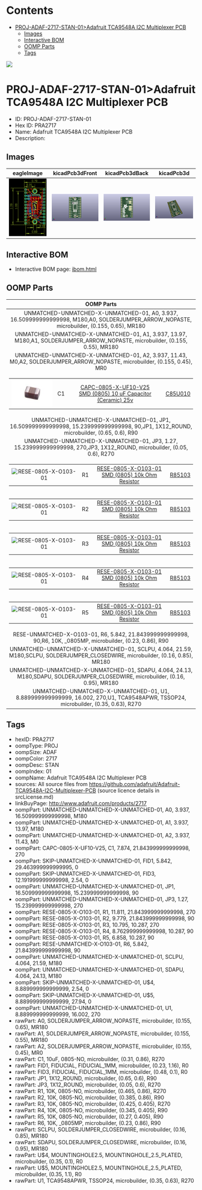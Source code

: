 



Contents
========

* [PROJ-ADAF-2717-STAN-01>Adafruit TCA9548A I2C Multiplexer PCB](#proj-adaf-2717-stan-01adafruit-tca9548a-i2c-multiplexer-pcb)
	* [Images](#images)
	* [Interactive BOM](#interactive-bom)
	* [OOMP Parts](#oomp-parts)
	* [Tags](#tags)
  
![][im]
# PROJ-ADAF-2717-STAN-01>Adafruit TCA9548A I2C Multiplexer PCB

- ID: PROJ-ADAF-2717-STAN-01
- Hex ID: PRA2717
- Name: Adafruit TCA9548A I2C Multiplexer PCB
- Description: 

## Images
  
  

|eagleImage|kicadPcb3dFront|kicadPcb3dBack|kicadPcb3d|
| :---: | :---: | :---: | :---: |
|[![eagleImage](eagleImage_140.png)](eagleImage_600.png)|[![kicadPcb3dFront](kicadPcb3dFront_140.png)](kicadPcb3dFront_600.png)|[![kicadPcb3dBack](kicadPcb3dBack_140.png)](kicadPcb3dBack_600.png)|[![kicadPcb3d](kicadPcb3d_140.png)](kicadPcb3d_600.png)|

## Interactive BOM

- Interactive BOM page: [ibom.html](kicad/bom/ibom.html)

## OOMP Parts
  

|OOMP Parts|
| :---: |
|UNMATCHED-UNMATCHED-X-UNMATCHED-01, A0, 3.937, 16.509999999999998, M180,A0, SOLDERJUMPER_ARROW_NOPASTE, microbuilder, (0.155, 0.65), MR180|
|UNMATCHED-UNMATCHED-X-UNMATCHED-01, A1, 3.937, 13.97, M180,A1, SOLDERJUMPER_ARROW_NOPASTE, microbuilder, (0.155, 0.55), MR180|
|UNMATCHED-UNMATCHED-X-UNMATCHED-01, A2, 3.937, 11.43, M0,A2, SOLDERJUMPER_ARROW_NOPASTE, microbuilder, (0.155, 0.45), MR0|
|<table><tr><td>![CAPC-0805-X-UF10-V25](https://raw.githubusercontent.com/oomlout/oomlout_OOMP_parts/main/CAPC-0805-X-UF10-V25/image_140.jpg)</td><td> C1</td><td>[CAPC-0805-X-UF10-V25<br>SMD (0805) 10 uF Capacitor (Ceramic) 25v](https://github.com/oomlout/oomlout_OOMP_parts/tree/main/CAPC-0805-X-UF10-V25/)</td><td>[C85U010](https://github.com/oomlout/oomlout_OOMP_parts/tree/main/CAPC-0805-X-UF10-V25/)</td></tr></table>|
|UNMATCHED-UNMATCHED-X-UNMATCHED-01, JP1, 16.509999999999998, 15.239999999999998, 90,JP1, 1X12_ROUND, microbuilder, (0.65, 0.6), R90|
|UNMATCHED-UNMATCHED-X-UNMATCHED-01, JP3, 1.27, 15.239999999999998, 270,JP3, 1X12_ROUND, microbuilder, (0.05, 0.6), R270|
|<table><tr><td>![RESE-0805-X-O103-01](https://raw.githubusercontent.com/oomlout/oomlout_OOMP_parts/main/RESE-0805-X-O103-01/image_140.jpg)</td><td> R1</td><td>[RESE-0805-X-O103-01<br>SMD (0805) 10k Ohm Resistor](https://github.com/oomlout/oomlout_OOMP_parts/tree/main/RESE-0805-X-O103-01/)</td><td>[R85103](https://github.com/oomlout/oomlout_OOMP_parts/tree/main/RESE-0805-X-O103-01/)</td></tr></table>|
|<table><tr><td>![RESE-0805-X-O103-01](https://raw.githubusercontent.com/oomlout/oomlout_OOMP_parts/main/RESE-0805-X-O103-01/image_140.jpg)</td><td> R2</td><td>[RESE-0805-X-O103-01<br>SMD (0805) 10k Ohm Resistor](https://github.com/oomlout/oomlout_OOMP_parts/tree/main/RESE-0805-X-O103-01/)</td><td>[R85103](https://github.com/oomlout/oomlout_OOMP_parts/tree/main/RESE-0805-X-O103-01/)</td></tr></table>|
|<table><tr><td>![RESE-0805-X-O103-01](https://raw.githubusercontent.com/oomlout/oomlout_OOMP_parts/main/RESE-0805-X-O103-01/image_140.jpg)</td><td> R3</td><td>[RESE-0805-X-O103-01<br>SMD (0805) 10k Ohm Resistor](https://github.com/oomlout/oomlout_OOMP_parts/tree/main/RESE-0805-X-O103-01/)</td><td>[R85103](https://github.com/oomlout/oomlout_OOMP_parts/tree/main/RESE-0805-X-O103-01/)</td></tr></table>|
|<table><tr><td>![RESE-0805-X-O103-01](https://raw.githubusercontent.com/oomlout/oomlout_OOMP_parts/main/RESE-0805-X-O103-01/image_140.jpg)</td><td> R4</td><td>[RESE-0805-X-O103-01<br>SMD (0805) 10k Ohm Resistor](https://github.com/oomlout/oomlout_OOMP_parts/tree/main/RESE-0805-X-O103-01/)</td><td>[R85103](https://github.com/oomlout/oomlout_OOMP_parts/tree/main/RESE-0805-X-O103-01/)</td></tr></table>|
|<table><tr><td>![RESE-0805-X-O103-01](https://raw.githubusercontent.com/oomlout/oomlout_OOMP_parts/main/RESE-0805-X-O103-01/image_140.jpg)</td><td> R5</td><td>[RESE-0805-X-O103-01<br>SMD (0805) 10k Ohm Resistor](https://github.com/oomlout/oomlout_OOMP_parts/tree/main/RESE-0805-X-O103-01/)</td><td>[R85103](https://github.com/oomlout/oomlout_OOMP_parts/tree/main/RESE-0805-X-O103-01/)</td></tr></table>|
|RESE-UNMATCHED-X-O103-01, R6, 5.842, 21.843999999999998, 90,R6, 10K, _0805MP, microbuilder, (0.23, 0.86), R90|
|UNMATCHED-UNMATCHED-X-UNMATCHED-01, SCLPU, 4.064, 21.59, M180,SCLPU, SOLDERJUMPER_CLOSEDWIRE, microbuilder, (0.16, 0.85), MR180|
|UNMATCHED-UNMATCHED-X-UNMATCHED-01, SDAPU, 4.064, 24.13, M180,SDAPU, SOLDERJUMPER_CLOSEDWIRE, microbuilder, (0.16, 0.95), MR180|
|UNMATCHED-UNMATCHED-X-UNMATCHED-01, U1, 8.889999999999999, 16.002, 270,U1, TCA9548APWR, TSSOP24, microbuilder, (0.35, 0.63), R270|

## Tags

- hexID: PRA2717
- oompType: PROJ
- oompSize: ADAF
- oompColor: 2717
- oompDesc: STAN
- oompIndex: 01
- oompName: Adafruit TCA9548A I2C Multiplexer PCB
- sources: All source files from https://github.com/adafruit/Adafruit-TCA9548A-I2C-Multiplexer-PCB (source licence details in srcLicense.md)
- linkBuyPage: http://www.adafruit.com/products/2717
- oompPart: UNMATCHED-UNMATCHED-X-UNMATCHED-01, A0, 3.937, 16.509999999999998, M180
- oompPart: UNMATCHED-UNMATCHED-X-UNMATCHED-01, A1, 3.937, 13.97, M180
- oompPart: UNMATCHED-UNMATCHED-X-UNMATCHED-01, A2, 3.937, 11.43, M0
- oompPart: CAPC-0805-X-UF10-V25, C1, 7.874, 21.843999999999998, 270
- oompPart: SKIP-UNMATCHED-X-UNMATCHED-01, FID1, 5.842, 29.463999999999995, 0
- oompPart: SKIP-UNMATCHED-X-UNMATCHED-01, FID3, 12.191999999999998, 2.54, 0
- oompPart: UNMATCHED-UNMATCHED-X-UNMATCHED-01, JP1, 16.509999999999998, 15.239999999999998, 90
- oompPart: UNMATCHED-UNMATCHED-X-UNMATCHED-01, JP3, 1.27, 15.239999999999998, 270
- oompPart: RESE-0805-X-O103-01, R1, 11.811, 21.843999999999998, 270
- oompPart: RESE-0805-X-O103-01, R2, 9.779, 21.843999999999998, 90
- oompPart: RESE-0805-X-O103-01, R3, 10.795, 10.287, 270
- oompPart: RESE-0805-X-O103-01, R4, 8.762999999999998, 10.287, 90
- oompPart: RESE-0805-X-O103-01, R5, 6.858, 10.287, 90
- oompPart: RESE-UNMATCHED-X-O103-01, R6, 5.842, 21.843999999999998, 90
- oompPart: UNMATCHED-UNMATCHED-X-UNMATCHED-01, SCLPU, 4.064, 21.59, M180
- oompPart: UNMATCHED-UNMATCHED-X-UNMATCHED-01, SDAPU, 4.064, 24.13, M180
- oompPart: SKIP-UNMATCHED-X-UNMATCHED-01, U$4, 8.889999999999999, 2.54, 0
- oompPart: SKIP-UNMATCHED-X-UNMATCHED-01, U$5, 8.889999999999999, 27.94, 0
- oompPart: UNMATCHED-UNMATCHED-X-UNMATCHED-01, U1, 8.889999999999999, 16.002, 270
- rawPart: A0, SOLDERJUMPER_ARROW_NOPASTE, microbuilder, (0.155, 0.65), MR180
- rawPart: A1, SOLDERJUMPER_ARROW_NOPASTE, microbuilder, (0.155, 0.55), MR180
- rawPart: A2, SOLDERJUMPER_ARROW_NOPASTE, microbuilder, (0.155, 0.45), MR0
- rawPart: C1, 10uF, 0805-NO, microbuilder, (0.31, 0.86), R270
- rawPart: FID1, FIDUCIAL, FIDUCIAL_1MM, microbuilder, (0.23, 1.16), R0
- rawPart: FID3, FIDUCIAL, FIDUCIAL_1MM, microbuilder, (0.48, 0.1), R0
- rawPart: JP1, 1X12_ROUND, microbuilder, (0.65, 0.6), R90
- rawPart: JP3, 1X12_ROUND, microbuilder, (0.05, 0.6), R270
- rawPart: R1, 10K, 0805-NO, microbuilder, (0.465, 0.86), R270
- rawPart: R2, 10K, 0805-NO, microbuilder, (0.385, 0.86), R90
- rawPart: R3, 10K, 0805-NO, microbuilder, (0.425, 0.405), R270
- rawPart: R4, 10K, 0805-NO, microbuilder, (0.345, 0.405), R90
- rawPart: R5, 10K, 0805-NO, microbuilder, (0.27, 0.405), R90
- rawPart: R6, 10K, _0805MP, microbuilder, (0.23, 0.86), R90
- rawPart: SCLPU, SOLDERJUMPER_CLOSEDWIRE, microbuilder, (0.16, 0.85), MR180
- rawPart: SDAPU, SOLDERJUMPER_CLOSEDWIRE, microbuilder, (0.16, 0.95), MR180
- rawPart: U$4, MOUNTINGHOLE2.5, MOUNTINGHOLE_2.5_PLATED, microbuilder, (0.35, 0.1), R0
- rawPart: U$5, MOUNTINGHOLE2.5, MOUNTINGHOLE_2.5_PLATED, microbuilder, (0.35, 1.1), R0
- rawPart: U1, TCA9548APWR, TSSOP24, microbuilder, (0.35, 0.63), R270



[im]: kicadPcb3d_450.png
